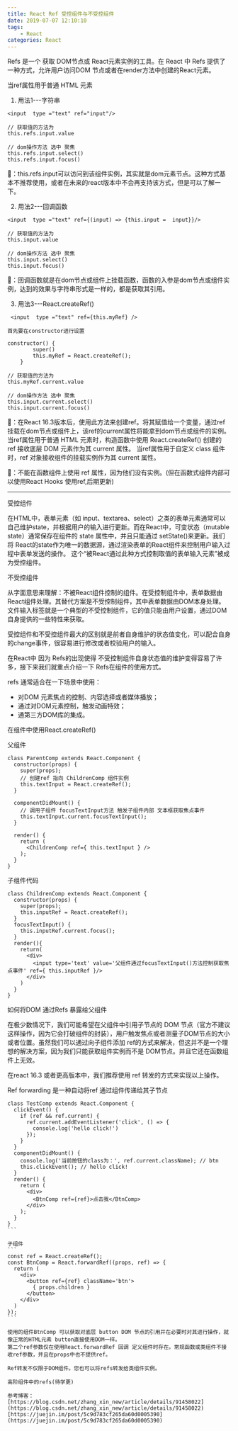 ```yaml
---
title: React Ref 受控组件与不受控组件
date: 2019-07-07 12:10:10
tags:
    - React
categories: React
---
```


Refs 是一个 获取 DOM节点或 React元素实例的工具。在 React 中 Refs 提供了一种方式，允许用户访问DOM 节点或者在render方法中创建的React元素。

<!-- more -->

当ref属性用于普通 HTML 元素
1. 用法1---字符串
```
<input  type ="text" ref="input"/> 
```
    // 获取值的方法为
    this.refs.input.value

    // dom操作方法 选中 聚焦
    this.refs.input.select()
    this.refs.input.focus()

🐖：this.refs.input可以访问到该组件实例，其实就是dom元素节点。这种方式基本不推荐使用，或者在未来的react版本中不会再支持该方式，但是可以了解一下。

2. 用法2---回调函数
```
<input  type ="text" ref={(input) => {this.input =  input}}/> 
```
    // 获取值的方法为
    this.input.value

    // dom操作方法 选中 聚焦
    this.input.select()
    this.input.focus()

🐒：回调函数就是在dom节点或组件上挂载函数，函数的入参是dom节点或组件实例，达到的效果与字符串形式是一样的，都是获取其引用。

3. 用法3---React.createRef()
```
 <input  type ="text" ref={this.myRef} />
```
    首先要在constructor进行设置

```
constructor() {
        super()
        this.myRef = React.createRef();
    }
```
    // 获取值的方法为
    this.myRef.current.value

    // dom操作方法 选中 聚焦
    this.input.current.select()
    this.input.current.focus()


🐇：在React 16.3版本后，使用此方法来创建ref。将其赋值给一个变量，通过ref挂载在dom节点或组件上，该ref的current属性将能拿到dom节点或组件的实例。
    当ref属性用于普通 HTML 元素时，构造函数中使用 React.createRef() 创建的 ref 接收底层 DOM 元素作为其 current 属性。
    当ref属性用于自定义 class 组件时，ref 对象接收组件的挂载实例作为其 current 属性。

🥚：不能在函数组件上使用 ref 属性，因为他们没有实例。(但在函数式组件内部可以使用React Hooks 使用ref,后期更新)

----------------------

受控组件

在HTML中，表单元素（如 input、textarea、select）之类的表单元素通常可以自己维护state，并根据用户的输入进行更新。而在React中，可变状态（mutable state）通常保存在组件的 state 属性中，并且只能通过 setState()来更新。我们将 React的state作为唯一的数据源，通过渲染表单的React组件来控制用户输入过程中表单发送的操作。
这个“被React通过此种方式控制取值的表单输入元素”被成为受控组件。

不受控组件

从字面意思来理解：不被React组件控制的组件。在受控制组件中，表单数据由 React组件处理。其替代方案是不受控制组件，其中表单数据由DOM本身处理。文件输入标签就是一个典型的不受控制组件，它的值只能由用户设置，通过DOM自身提供的一些特性来获取。

受控组件和不受控组件最大的区别就是前者自身维护的状态值变化，可以配合自身的change事件，很容易进行修改或者校验用户的输入。

在React中 因为 Refs的出现使得 不受控制组件自身状态值的维护变得容易了许多，接下来我们就重点介绍一下 Refs在组件的使用方式。

refs 通常适合在一下场景中使用：

  - 对DOM 元素焦点的控制、内容选择或者媒体播放；
  - 通过对DOM元素控制，触发动画特效；
  - 通第三方DOM库的集成。

在组件中使用React.createRef()

父组件
```
class ParentComp extends React.Component {
  constructor(props) {
    super(props);
    // 创建ref 指向 ChildrenComp 组件实例
    this.textInput = React.createRef();
  }

  componentDidMount() {
    // 调用子组件 focusTextInput方法 触发子组件内部 文本框获取焦点事件
    this.textInput.current.focusTextInput();
  }

  render() {
    return (
      <ChildrenComp ref={ this.textInput } />
    );
  }
}
```

子组件代码

```
class ChildrenComp extends React.Component {
  constructor(props) {
    super(props);
    this.inputRef = React.createRef();
  }
  focusTextInput() {
    this.inputRef.current.focus();
  }
  render(){
    return(
      <div>
        <input type='text' value='父组件通过focusTextInput()方法控制获取焦点事件' ref={ this.inputRef }/>
      </div>
    )
  }
}
```

如何将DOM 通过Refs 暴露给父组件

在极少数情况下，我们可能希望在父组件中引用子节点的 DOM 节点（官方不建议这样操作，因为它会打破组件的封装），用户触发焦点或者测量子DOM节点的大小或者位置。虽然我们可以通过向子组件添加 ref的方式来解决，但这并不是一个理想的解决方案，因为我们只能获取组件实例而不是 DOM节点。并且它还在函数组件上无效。

在react 16.3 或者更高版本中，我们推荐使用 ref 转发的方式来实现以上操作。

Ref forwarding 是一种自动将ref 通过组件传递给其子节点
````
class TestComp extends React.Component {
  clickEvent() {
    if (ref && ref.current) {
      ref.current.addEventListener('click', () => {
        console.log('hello click!')
      });
    }
  }
  componentDidMount() {
    console.log('当前按钮的class为：', ref.current.className); // btn
    this.clickEvent(); // hello click!
  }
  render() {
    return (
      <div>
        <BtnComp ref={ref}>点击我</BtnComp>
      </div>
    );
  }
}
```

子组件
```
const ref = React.createRef();
const BtnComp = React.forwardRef((props, ref) => {
  return (
    <div>
      <button ref={ref} className='btn'>
        { props.children }
      </button>
    </div>
  )
});
```

使用的组件BtnComp 可以获取对底层 button DOM 节点的引用并在必要时对其进行操作，就像正常的HTML元素 button直接使用DOM一样。
第二个ref参数仅在使用React.forwardRef 回调 定义组件时存在。常规函数或类组件不接收ref参数，并且在props中也不提供ref。

Ref转发不仅限于DOM组件。您也可以将refs转发给类组件实例。

高阶组件中的refs(待学更)

参考博客：
[https://blog.csdn.net/zhang_xin_new/article/details/91458022](https://blog.csdn.net/zhang_xin_new/article/details/91458022)
[https://juejin.im/post/5c9d783cf265da60d0005390](https://juejin.im/post/5c9d783cf265da60d0005390)



